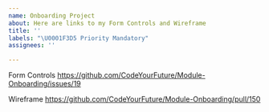 ```yaml
---
name: Onboarding Project
about: Here are links to my Form Controls and Wireframe
title: ''
labels: "\U0001F3D5 Priority Mandatory"
assignees: ''

---
```


Form Controls 
https://github.com/CodeYourFuture/Module-Onboarding/issues/19

Wireframe
https://github.com/CodeYourFuture/Module-Onboarding/pull/150
